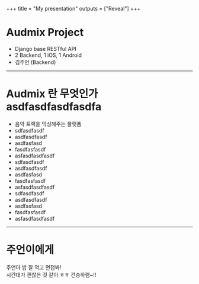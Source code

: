 +++
title = "My presentation"
outputs = ["Reveal"]
+++



# Audmix Project

- Django base RESTful API
- 2 Backend, 1 iOS, 1 Android
- 김주언 (Backend)

---

# Audmix 란 무엇인가asdfasdfasdfasdfa

- 음악 트랙을 믹싱해주는 플랫폼
- sdfasdfasdf
- asdfasdfasdf
- asdfasfasd
- fasdfasfasdf
- asfasdfasdfasdf
- sdfasdfasdf
- asdfasdfasdf
- asdfasfasd
- fasdfasfasdf
- asfasdfasdfasdf
- sdfasdfasdf
- asdfasdfasdf
- asdfasfasd
- fasdfasfasdf
- asfasdfasdfasdf

---

# 주언이에게

주언아 밥 잘 먹고 면접봐!  
시간대가 괜찮은 것 같아 ㅎㅎ 건승하렴~!!


